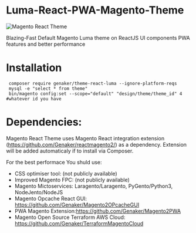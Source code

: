 # Luma-React-PWA-Magento-Theme

<img src="https://raw.githubusercontent.com/Genaker/Luma-React-PWA-Magento-Theme/master/web/images/logo.jpeg" alt="Magento React Theme"/>

Blazing-Fast  Default Magento Luma theme on ReactJS UI components PWA features and better performance 

# Installation 
```
 composer require genaker/theme-react-luma --ignore-platform-reqs
 mysql -e "select * from theme"
 bin/magento config:set --scope="default" "design/theme/theme_id" 4 #whatever id you have
```

# Dependencies:

Magento React Theme uses Magento React integration extension (https://github.com/Genaker/reactmagento2/) as a dependency. Extension will be added automaticaly if to install via Composer.

For the best performace You shuld use:
* CSS optimiser tool: (not publicly available)
* Improved Magento FPC: (not publicly available)
* Magento Mictoservices: Laragento/Laragento, PyGento/Python3, NodeJento/NodeJS
* Magento Opcache React GUI: https://github.com/Genaker/Magento2OPcacheGUI
* PWA Magento Extension:https://github.com/Genaker/Magento2PWA
* Magento Open Source Terraform AWS Cloud: https://github.com/Genaker/TerraformMagentoCloud
